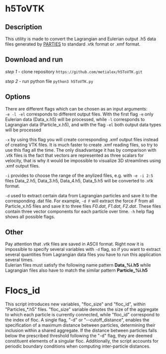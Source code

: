 # h5ToVTK
## Description
This utility is made to convert the Lagrangian and Eulerian output .h5 data files generated by [PARTIES](https://github.com/vowinckel/PARTIES) to standard .vtk format or .xmf format. 
## Download and run
 _step 1_  - clone repository 
 `https://github.com/metialex/h5ToVTK.git`
 
 _step 2_ - run python file `python3 h5ToVTK.py`

## Options
There are different flags which can be chosen as an input arguments: <br>
`-e -l -el` corresponds to different output files. With the first flag `-e` only Eulerian data (Data_x.h5) will be processed, while `-l` corresponds to Lagrangian data (Particle_x.h5), and with the flag `-el` both output data types will be processed <be>

`-x` by using this flag you will create corresponding .xmf output files instead of creating VTK files. It is much faster to create .xmf reading files, so try to use this flag all the time. The only disadvantage it has by comparison with .vtk files is the fact that vectors are represented as three scalars for velocity, that is why it would be impossible to visualize 3D streamlines using .xmf output files.

`-i` provides to choose the range of the anylized files, e.g. with `-e -i 2:5` files Data_2.h5, Data_3.h5, Data_4.h5, Data_5.h5 will be converted to .vtk format. <br>

`-d` used to extract certain data from Lagrangian particles and save it to the corresponding .dat file. For example, `-d F` will extract the force _F_ from all Particle_x.h5 files and save it to three files _F0.dat_, _F1.dat_, _F2.dat_. These files contain three vector components for each particle over time.
`-h` help flag shows all possible flags.

## Other
Pay attention that .vtk files are saved in ASCII format.
Right now it is impossible to specify several variables with `-d` flag, so if you want to extract several quantities from Lagrangian data files you have to run this application several times. <br>
Eulerian files must satisfy the following name pattern **Data_%i.h5** while Lagrangian files also have to match the similar pattern **Particle_%i.h5**

# Flocs_id

This script introduces new variables, "floc_size" and "floc_id", within "Particles_*.h5" files. "floc_size" variable denotes the size of the aggregate to which each particle is currently connected, while "floc_id" correspond to the index of floc. A single flag, "-d" or "--cutoff_distance", enables the specification of a maximum distance between particles, determining their inclusion within a shared aggregate. If the distance between particles falls below the prescribed threshold following the "-d" flag, they are deemed constituent elements of a singular floc. Additionally, the script accounts for periodic boundary conditions when computing inter-particle distances.